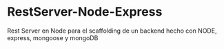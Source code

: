 # RestServer-Node-Express
Rest Server en Node para el scaffolding de un backend hecho con NODE, express, mongoose y mongoDB
